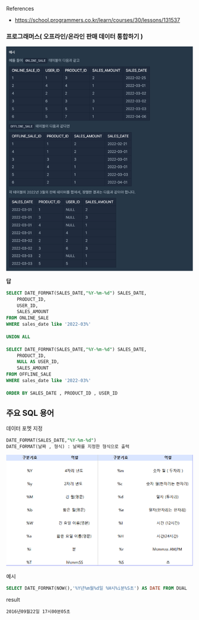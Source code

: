 References
- https://school.programmers.co.kr/learn/courses/30/lessons/131537

### 프로그래머스( 오프라인/온라인 판매 데이터 통합하기 )
![Alt text](image.png)

**답**
```sql
SELECT DATE_FORMAT(SALES_DATE,"%Y-%m-%d") SALES_DATE,
    PRODUCT_ID,
    USER_ID,
    SALES_AMOUNT
FROM ONLINE_SALE
WHERE sales_date like '2022-03%'

UNION ALL

SELECT DATE_FORMAT(SALES_DATE,"%Y-%m-%d") SALES_DATE,
    PRODUCT_ID,
    NULL AS USER_ID,
    SALES_AMOUNT
FROM OFFLINE_SALE 
WHERE sales_date like '2022-03%'
    
ORDER BY SALES_DATE , PRODUCT_ID , USER_ID
```

## 주요 SQL 용어

데이터 포멧 지정
```sql
DATE_FORMAT(SALES_DATE,"%Y-%m-%d") 
DATE_FORMAT(날짜 , 형식) : 날짜를 지정한 형식으로 출력
```
![Alt text](image-1.png)

예시
```sql
SELECT DATE_FORMAT(NOW(),'%Y년%m월%d일 %H시%i분%S초') AS DATE FROM DUAL
```

result
```
2016년09월22일 17시00분05초
```
